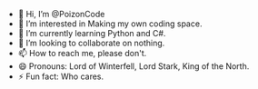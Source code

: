 - 👋 Hi, I’m @PoizonCode
- 👀 I’m interested in Making my own coding space.
- 🌱 I’m currently learning Python and C#.
- 💞️ I’m looking to collaborate on nothing.
- 📫 How to reach me, please don't.
- 😄 Pronouns: Lord of Winterfell, Lord Stark, King of the North.
- ⚡ Fun fact: Who cares.

<!---
PoizonCode/PoizonCode is a ✨ special ✨ repository because its `README.md` (this file) appears on your GitHub profile.
You can click the Preview link to take a look at your changes.
--->
